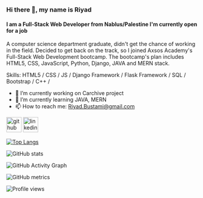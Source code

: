 ### Hi there 👋, my name is Riyad
#### I am a Full-Stack Web Developer from Nablus/Palestine I'm currently open for a job 
A computer science department graduate, didn't get the chance of working in the field. Decided to get back on the track, so I joined Axsos Academy's Full-Stack Web Development bootcamp. The bootcamp's plan includes HTML5, CSS, JavaScript, Python, Django, JAVA and MERN stack.

Skills: HTML5 / CSS / JS / Django Framework / Flask Framework / SQL / Bootstrap / C++ / 

- 🔭 I’m currently working on Carchive project 
- 🌱 I’m currently learning JAVA, MERN 
- 📫 How to reach me: Riyad.Bustami@gmail.com 


[<img src='https://cdn.jsdelivr.net/npm/simple-icons@3.0.1/icons/github.svg' alt='github' height='40'>](https://github.com/RiyadBustami)  [<img src='https://cdn.jsdelivr.net/npm/simple-icons@3.0.1/icons/linkedin.svg' alt='linkedin' height='40'>](https://www.linkedin.com/in/riyadbustami/)  

[![Top Langs](https://github-readme-stats.vercel.app/api/top-langs/?username=RiyadBustami)](https://github.com/anuraghazra/github-readme-stats)

![GitHub stats](https://github-readme-stats.vercel.app/api?username=RiyadBustami&show_icons=true)  

![GitHub Activity Graph](https://activity-graph.herokuapp.com/graph?username=RiyadBustami)  

![GitHub metrics](https://metrics.lecoq.io/RiyadBustami)  

![Profile views](https://gpvc.arturio.dev/RiyadBustami)  

